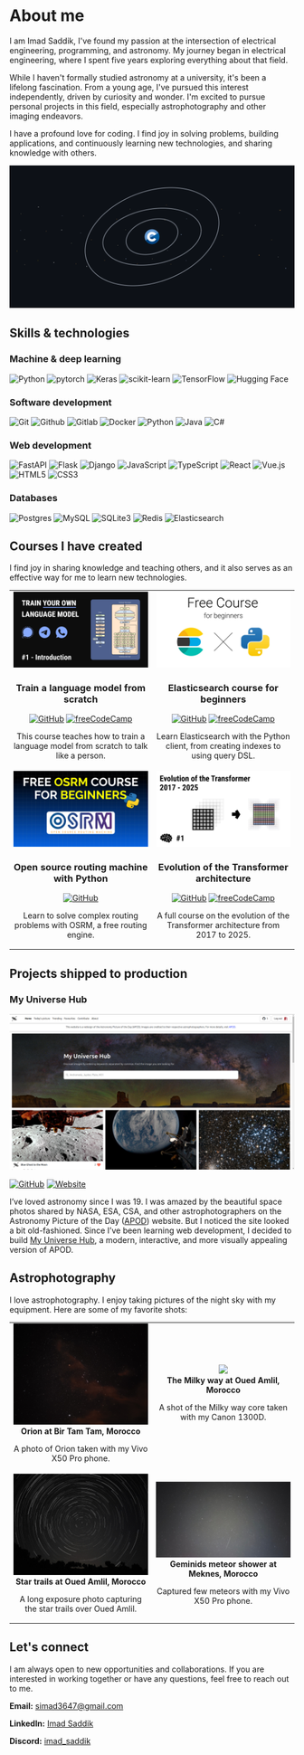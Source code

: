 # About me

I am Imad Saddik, I've found my passion at the intersection of electrical engineering, programming, and astronomy. My journey began in electrical engineering, where I spent five years exploring everything about that field.

While I haven't formally studied astronomy at a university, it's been a lifelong fascination. From a young age, I've pursued this interest independently, driven by curiosity and wonder. I'm excited to pursue personal projects in this field, especially astrophotography and other imaging endeavors.

I have a profound love for coding. I find joy in solving problems, building applications, and continuously learning new technologies, and sharing knowledge with others.

![animated_stars](./images/animated_banner.svg)

## Skills & technologies

### Machine & deep learning

![Python](https://img.shields.io/badge/Python-14354C?&logo=python&logoColor=white)
![pytorch](https://img.shields.io/badge/PyTorch-EE4C2C?&logo=PyTorch&logoColor=white)
![Keras](https://img.shields.io/badge/Keras-%23D00000.svg?logo=Keras&logoColor=white)
![scikit-learn](https://img.shields.io/badge/scikit--learn-%23F7931E.svg?&logo=scikit-learn&logoColor=white)
![TensorFlow](https://img.shields.io/badge/TensorFlow-%23FF6F00.svg?&logo=TensorFlow&logoColor=white)
![Hugging Face](https://img.shields.io/badge/%20Hugging%20Face-FFD21E?&logo=hugging-face&logoColor=white)

### Software development

![Git](https://img.shields.io/badge/GIT-E44C30?&logo=git&logoColor=white)
![Github](https://img.shields.io/badge/Github-171515?&logo=github&logoColor=white)
![Gitlab](https://img.shields.io/badge/Gitlab-330F63?&logo=gitlab&logoColor=white)
![Docker](https://img.shields.io/badge/Docker-%230db7ed.svg?&logo=docker&logoColor=white)
![Python](https://img.shields.io/badge/Python-14354C?&logo=python&logoColor=white)
![Java](https://img.shields.io/badge/Java-ED8B00?&logo=java&logoColor=white)
![C#](https://img.shields.io/badge/C%23-058e0c?&logo=c-sharp&logoColor=white)

### Web development

![FastAPI](https://img.shields.io/badge/FastAPI-005571?logo=fastapi)
![Flask](https://img.shields.io/badge/Flask-000000?logo=flask&logoColor=white)
![Django](https://img.shields.io/badge/Django-092E20?logo=django&logoColor=white)
![JavaScript](https://img.shields.io/badge/JavaScript-323330?&logo=javascript&logoColor=F7DF1E)
![TypeScript](https://img.shields.io/badge/TypeScript-007ACC?logo=typescript&logoColor=white)
![React](https://img.shields.io/badge/React-20232A?logo=react&logoColor=61DAFB)
![Vue.js](https://img.shields.io/badge/Vue.js-4FC08D?logo=vue.js&logoColor=white)
![HTML5](https://img.shields.io/badge/html5-%23E34F26.svg?logo=html5&logoColor=white)
![CSS3](https://img.shields.io/badge/CSS3-%231572B6.svg?logo=css3&logoColor=white)

### Databases

![Postgres](https://img.shields.io/badge/Postgres-%23316192.svg?&logo=postgresql&logoColor=white)
![MySQL](https://img.shields.io/badge/MySQL-4479A1?&logo=mysql&logoColor=white)
![SQLite3](https://img.shields.io/badge/SQLite-07405E?&logo=sqlite&logoColor=white)
![Redis](https://img.shields.io/badge/Redis-DC382D?&logo=redis&logoColor=white)
![Elasticsearch](https://img.shields.io/badge/Elasticsearch-005571?logo=elasticsearch&logoColor=white)

## Courses I have created

I find joy in sharing knowledge and teaching others, and it also serves as an effective way for me to learn new technologies.

<table align="center">
    <tr>
        <td align="center" width="50%">
            <a href="https://www.youtube.com/watch?v=9Ge0sMm65jo&t=123s" target="_blank">
                <img src="./images/train_language_model_course_cover.jpg" width="100%"/>
            </a>
            <br />
            <h3 style="margin-bottom: 16px;">Train a language model from scratch</h3>
            <a href="https://github.com/ImadSaddik/Train_Your_Language_Model_Course"><img alt="GitHub" src="https://img.shields.io/badge/View_repository-171515?logo=github&logoColor=white"></a>
            <a href="https://www.youtube.com/watch?v=9Ge0sMm65jo&t=123s"><img alt="freeCodeCamp" src="https://img.shields.io/badge/Featured_on_freeCodeCamp-0A0A23?logo=freecodecamp&logoColor=white"></a>
            <p>This course teaches how to train a language model from scratch to talk like a person.</p>
        </td>
        <td align="center" width="50%">
            <a href="https://www.youtube.com/watch?v=a4HBKEda_F8&t=16s" target="_blank">
                <img src="./images/elasticsearch_course_cover.jpg" width="100%"/>
            </a>
            <br />
            <h3 style="margin-bottom: 16px;">Elasticsearch course for beginners</h3>
            <a href="https://github.com/ImadSaddik/ElasticSearch_Python_Course"><img alt="GitHub" src="https://img.shields.io/badge/View_repository-171515?logo=github&logoColor=white"></a>
            <a href="https://www.youtube.com/watch?v=a4HBKEda_F8&t=16s"><img alt="freeCodeCamp" src="https://img.shields.io/badge/Featured_on_freeCodeCamp-0A0A23?logo=freecodecamp&logoColor=white"></a>
            <p>Learn Elasticsearch with the Python client, from creating indexes to using query DSL.</p>
        </td>
    </tr>
    <tr>
        <td align="center" width="50%">
            <a href="https://www.youtube.com/playlist?list=PLMSb3cZXtIfoT7duU9eAdpmcnDq2rINUJ" target="_blank">
                <img src="./images/osrm_course_cover.jpg" width="100%"/>
            </a>
            <br />
            <h3 style="margin-bottom: 16px;">Open source routing machine with Python</h3>
            <a href="https://github.com/ImadSaddik/OSRM_Course_Python"><img alt="GitHub" src="https://img.shields.io/badge/View_repository-171515?logo=github&logoColor=white"></a>
            <p>Learn to solve complex routing problems with OSRM, a free routing engine.</p>
        </td>
        <td align="center" width="50%">
        <a href="https://www.youtube.com/watch?v=8WBS0dT0h2I&t=1198s" target="_blank">
            <img src="./images/transformer_evolution_course_cover.png" width="100%"/>
        </a>
        <br />
        <h3 style="margin-bottom: 16px;">Evolution of the Transformer architecture</h3>
        <a href="https://github.com/ImadSaddik/Train_Your_Language_Model_Course"><img alt="GitHub" src="https://img.shields.io/badge/View_repository-171515?logo=github&logoColor=white"></a>
        <a href="https://www.youtube.com/watch?v=8WBS0dT0h2I&t=1198s"><img alt="freeCodeCamp" src="https://img.shields.io/badge/Featured_on_freeCodeCamp-0A0A23?logo=freecodecamp&logoColor=white"></a>
        <p>A full course on the evolution of the Transformer architecture from 2017 to 2025.</p>
        </td>
    </tr>
</table>

## Projects shipped to production

### My Universe Hub

[![My Universe Hub Thumbnail](./images/my_universe_hub_home_page.png)](https://www.youtube.com/watch?v=kvoKKJ2zsts)

<a href="https://myuniversehub.com/"><img alt="GitHub" src="https://img.shields.io/badge/View_repository-171515?logo=github&amp;logoColor=white"></a>
<a href="https://myuniversehub.com/"><img alt="Website" src="https://img.shields.io/badge/View_website-0A0A23?logo=internet-explorer&amp;logoColor=white"></a>

I’ve loved astronomy since I was 19. I was amazed by the beautiful space photos shared by NASA, ESA, CSA, and other astrophotographers on the Astronomy Picture of the Day ([APOD](https://apod.nasa.gov/apod/archivepix.html)) website. But I noticed the site looked a bit old-fashioned. Since I’ve been learning web development, I decided to build [My Universe Hub](https://myuniversehub.com/), a modern, interactive, and more visually appealing version of APOD.

## Astrophotography

I love astrophotography. I enjoy taking pictures of the night sky with my equipment. Here are some of my favorite shots:

<table align="center">
    <tr>
        <td align="center" width="50%">
            <img src="./images/orion_bir_tam_tam.jpg" width="100%"/>
            <br />
            <b>Orion at Bir Tam Tam, Morocco</b>
            <p>A photo of Orion taken with my Vivo X50 Pro phone.</p>
        </td>
        <td align="center" width="50%">
            <img src="./images/milky_way_oued_amlil.jpeg" width="100%"/>
            <br />
            <b>The Milky way at Oued Amlil, Morocco</b>
            <p>A shot of the Milky way core taken with my Canon 1300D.</p>
        </td>
    </tr>
    <tr>
        <td align="center" width="50%">
            <img src="./images/star_trails.jpeg" width="100%"/>
            <br />
            <b>Star trails at Oued Amlil, Morocco</b>
            <p>A long exposure photo capturing the star trails over Oued Amlil.</p>
        </td>
        <td align="center" width="50%">
            <img src="./images/geminids_meteor_shower.jpeg" width="100%"/>
            <br />
            <b>Geminids meteor shower at Meknes, Morocco</b>
            <p>Captured few meteors with my Vivo X50 Pro phone.</p>
        </td>
    </tr>
</table>

## Let's connect

I am always open to new opportunities and collaborations. If you are interested in working together or have any questions, feel free to reach out to me.

**Email:** [simad3647@gmail.com](mailto:simad3647@gmail.com)

**LinkedIn:** [Imad Saddik](https://www.linkedin.com/in/imadsaddik/)

**Discord:** [imad_saddik](https://discord.com/users/imad_saddik)